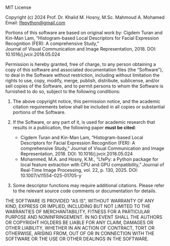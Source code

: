 MIT License

Copyright (c) 2024 Prof. Dr. Khalid M. Hosny, M.Sc. Mahmoud A. Mohamed  
Email: lfepython@gmail.com

Portions of this software are based on original work by:
Cigdem Turan and Kin-Man Lam, “Histogram-based Local Descriptors for Facial Expression Recognition (FER): A comprehensive Study,”  
Journal of Visual Communication and Image Representation, 2018. DOI: 10.1016/j.jvcir.2018.05.024

Permission is hereby granted, free of charge, to any person obtaining a copy of this software and associated documentation files (the “Software”), to deal in the Software without restriction, including without limitation the rights to use, copy, modify, merge, publish, distribute, sublicense, and/or sell copies of the Software, and to permit persons to whom the Software is furnished to do so, subject to the following conditions:

1. The above copyright notice, this permission notice, and the academic citation requirements below shall be included in all copies or substantial portions of the Software.

2. If the Software, or any part of it, is used for academic research that results in a publication, the following paper **must be cited**:
   - Cigdem Turan and Kin-Man Lam, “Histogram-based Local Descriptors for Facial Expression Recognition (FER): A comprehensive Study,”
     Journal of Visual Communication and Image Representation, 2018. DOI: 10.1016/j.jvcir.2018.05.024
   - Mohammed, M.A. and Hosny, K.M., “LfePy: a Python package for local feature extraction with CPU and GPU compatibility,”
     Journal of Real-Time Image Processing, vol. 22, p. 130, 2025. DOI: 10.1007/s11554-025-01705-y

3. Some descriptor functions may require additional citations. Please refer to the relevant source code comments or documentation for details.

THE SOFTWARE IS PROVIDED "AS IS", WITHOUT WARRANTY OF ANY KIND, EXPRESS OR IMPLIED, INCLUDING BUT NOT LIMITED TO THE WARRANTIES OF MERCHANTABILITY, FITNESS FOR A PARTICULAR PURPOSE AND NONINFRINGEMENT. IN NO EVENT SHALL THE AUTHORS OR COPYRIGHT HOLDERS BE LIABLE FOR ANY CLAIM, DAMAGES OR OTHER LIABILITY, WHETHER IN AN ACTION OF CONTRACT, TORT OR OTHERWISE, ARISING FROM, OUT OF OR IN CONNECTION WITH THE SOFTWARE OR THE USE OR OTHER DEALINGS IN THE SOFTWARE.
